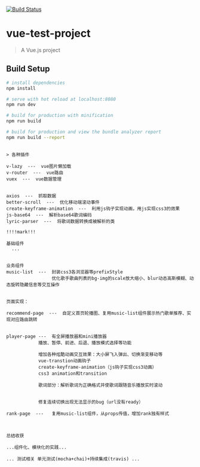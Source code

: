 [![Build Status](https://travis-ci.org/MJingv/vue-music-player.svg?branch=master)](https://travis-ci.org/MJingv/vue-music-player)

# vue-test-project

> A Vue.js project

## Build Setup

``` bash
# install dependencies
npm install

# serve with hot reload at localhost:8080
npm run dev

# build for production with minification
npm run build

# build for production and view the bundle analyzer report
npm run build --report
```

```

> 各种插件

v-lazy  ---  vue图片懒加载
v-router  ---  vue路由
vuex  ---  vue数据管理


axios  ---  抓取数据
better-scroll  ---  优化移动端滚动事件
create-keyframe-animation  ---  利用js钩子实现动画，用js实现css3的效果
js-base64  ---  解析base64歌词编码
lyric-parser  ---  将歌词数据转换成被解析的类

```


```
!!!!mark!!!

基础组件
  ...


业务组件
music-list  ---  封装css3各浏览器等prefixStyle
                 优化歌手歌曲列表的bg-img的scale放大缩小、blur动态高斯模糊、动态旋转隐藏信息等交互操作
  
  
页面实现：

recommend-page  ---  自定义首页轮播图、复用music-list组件展示热门歌单推荐、实现对应路由跳转
                    

player-page ---  有全屏播放器和mini播放器
            播放、暂停、前进、后退、播放模式选择等功能
            
            增加各种炫酷动画交互效果：大小屏飞入弹出、切换渐变移动等
            vue-transtion动画钩子
            create-keyframe-animation（js钩子实现css3动画）
            css3 animation和transition

            歌词部分：解析歌词为正确格式并使歌词跟随音乐播放实时滚动
            

            修复连续切换出现无法显示的bug（url没有ready）

rank-page  ---   复用music-list组件，从props传值，增加rank独有样式


```


```

总结收获

...组件化、模块化的实践...

... 测试相关 单元测试(mocha+chai)+持续集成(travis) ...


```
